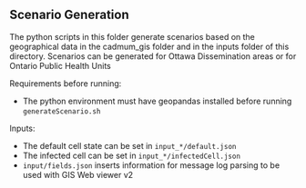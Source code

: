 ## Scenario Generation

The python scripts in this folder generate scenarios based on the geographical data in the cadmum_gis folder and in the inputs folder of this directory. Scenarios can be generated for Ottawa Dissemination areas or for Ontario Public Health Units

Requirements before running:
- The python environment must have geopandas installed before running `generateScenario.sh`

Inputs:
- The default cell state can be set in `input_*/default.json`
- The infected cell can be set in `input_*/infectedCell.json`
- `input/fields.json` inserts information for message log parsing to be used with GIS Web viewer v2